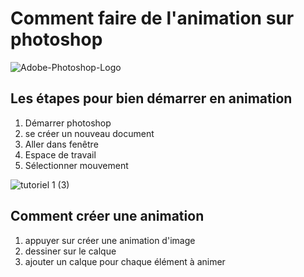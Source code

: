 # Comment faire de l'animation sur photoshop

![Adobe-Photoshop-Logo](https://user-images.githubusercontent.com/93718386/142339569-4b9d7078-cd41-4ec0-9e77-5e2181023adb.png)

## Les étapes pour bien démarrer en animation

1. Démarrer photoshop
2. se créer un nouveau document 
3. Aller dans fenêtre 
4. Espace de travail
5. Sélectionner mouvement 



![tutoriel 1 (3)](https://user-images.githubusercontent.com/93718386/142339442-82752a7b-b8a6-4948-bc1a-19ae8becc246.gif)








## Comment créer une animation
1. appuyer sur créer une animation d'image
2. dessiner sur le calque
3. ajouter un calque pour chaque élément à animer
